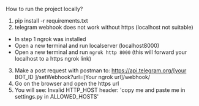 

How to run the project locally?
1. pip install -r requirements.txt
2. telegram webhook does not work without https (localhost not suitable)
- In step 1 ngrok was installed
- Open a new terminal and run localserver (localhost8000)
- Open a new terminal and run ```ngrok http 8000``` (this will forward your localhost to a https ngrok link)
3. Make a post request with postman to:
https://api.telegram.org/[your BOT_ID ]/setWebhook?url=[Your ngrok url]/webhook/
4. Go on the browser and open the https url
5. You will see:
Invalid HTTP_HOST header: 'copy me and paste me in settings.py in ALLOWED_HOSTS'
